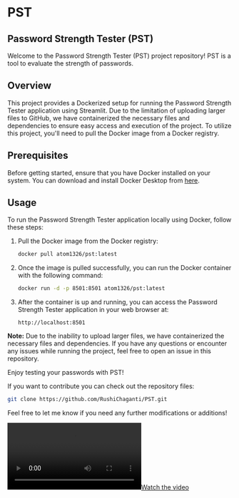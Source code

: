 # PST
## Password Strength Tester (PST)

Welcome to the Password Strength Tester (PST) project repository! PST is a tool to evaluate the strength of passwords.

## Overview

This project provides a Dockerized setup for running the Password Strength Tester application using Streamlit. Due to the limitation of uploading larger files to GitHub, we have containerized the necessary files and dependencies to ensure easy access and execution of the project. To utilize this project, you'll need to pull the Docker image from a Docker registry.

## Prerequisites

Before getting started, ensure that you have Docker installed on your system. You can download and install Docker Desktop from [here](https://www.docker.com/products/docker-desktop).

## Usage

To run the Password Strength Tester application locally using Docker, follow these steps:

1. Pull the Docker image from the Docker registry:
    ```bash
    docker pull atom1326/pst:latest
    ```

2. Once the image is pulled successfully, you can run the Docker container with the following command:
    ```bash
    docker run -d -p 8501:8501 atom1326/pst:latest
    ```

3. After the container is up and running, you can access the Password Strength Tester application in your web browser at:
    ```
    http://localhost:8501
    ```

**Note:**
Due to the inability to upload larger files, we have containerized the necessary files and dependencies. If you have any questions or encounter any issues while running the project, feel free to open an issue in this repository.

Enjoy testing your passwords with PST!

If you want to contribute you can check out the repository files:
```bash
git clone https://github.com/RushiChaganti/PST.git
```
Feel free to let me know if you need any further modifications or additions!


[![Watch the video](https://github.com/RushiChaganti/Dockerized_PST/blob/main/password_capture.mp4)](https://github.com/RushiChaganti/Dockerized_PST/blob/main/password_capture.mp4)

